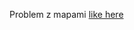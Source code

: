 Problem z mapami [like here](https://discuss.grapheneos.org/d/15108-map-doesnt-show-in-app-because-google-play-services-are-updating/61)
